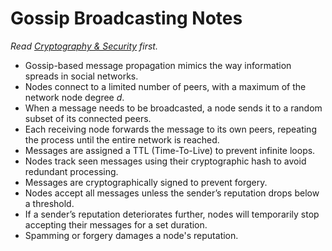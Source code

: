 # Gossip Broadcasting Notes
*Read [Cryptography & Security](cryptography-and-security.md) first.*
- Gossip-based message propagation mimics the way information spreads in social networks.
- Nodes connect to a limited number of peers, with a maximum of the network node degree $d$.
- When a message needs to be broadcasted, a node sends it to a random subset of its connected peers.
- Each receiving node forwards the message to its own peers, repeating the process until the entire network is reached.
- Messages are assigned a TTL (Time-To-Live) to prevent infinite loops.
- Nodes track seen messages using their cryptographic hash to avoid redundant processing.
- Messages are cryptographically signed to prevent forgery.
- Nodes accept all messages unless the sender’s reputation drops below a threshold.
- If a sender’s reputation deteriorates further, nodes will temporarily stop accepting their messages for a set duration.
- Spamming or forgery damages a node's reputation.